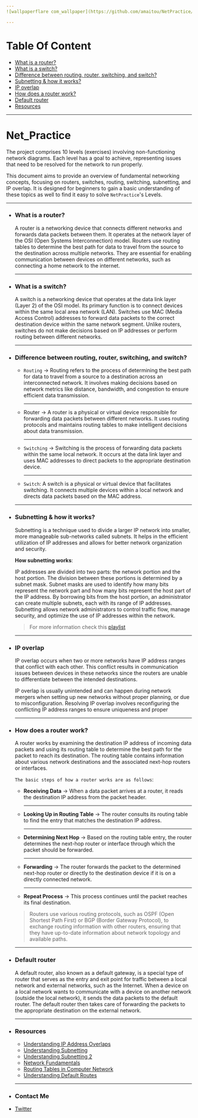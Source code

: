 ```yaml
---
![wallpaperflare com_wallpaper](https://github.com/amaitou/NetPractice/assets/49293816/22562541-2d98-4dc4-bc06-2618dd439f69)

---
```


# Table Of Content

- [What is a router?](https://github.com/amaitou/NetPractice#what-is-a-router)
- [What is a switch?](https://github.com/amaitou/NetPractice#what-is-a-switch)
- [Difference between routing, router, switching, and switch?](https://github.com/amaitou/NetPractice#difference-between-routing-router-switching-and-switch)
- [Subnetting & how it works?](https://github.com/amaitou/NetPractice#subnetting--how-it-works)
- [IP overlap](https://github.com/amaitou/NetPractice#ip-overlap)
- [How does a router work?](https://github.com/amaitou/NetPractice#how-does-a-router-work)
- [Default router](https://github.com/amaitou/NetPractice#default-router)
- [Resources](https://github.com/amaitou/NetPractice#resources)

---

# Net_Practice

The project comprises 10 levels (exercises) involving non-functioning network diagrams. Each level has a goal to achieve, representing issues that need to be resolved for the network to run properly. <br />

This document aims to provide an overview of fundamental networking concepts, focusing on routers, switches, routing, switching, subnetting, and IP overlap. It is designed for beginners to gain a basic understanding of these topics as well to find it easy to solve `NetPractice`'s Levels.

---
- ### **What is a router?**

	A router is a networking device that connects different networks and forwards data packets between them. It operates at the network layer of the OSI (Open Systems Interconnection) model. Routers use routing tables to determine the best path for data to travel from the source to the destination across multiple networks. They are essential for enabling communication between devices on different networks, such as connecting a home network to the internet.

	---

- ### **What is a switch?**

	A switch is a networking device that operates at the data link layer (Layer 2) of the OSI model. Its primary function is to connect devices within the same local area network (LAN). Switches use MAC (Media Access Control) addresses to forward data packets to the correct destination device within the same network segment. Unlike routers, switches do not make decisions based on IP addresses or perform routing between different networks.

	---

- ### **Difference between routing, router, switching, and switch?**

	- `Routing` -> Routing refers to the process of determining the best path for data to travel from a source to a destination across an interconnected network. It involves making decisions based on network metrics like distance, bandwidth, and congestion to ensure efficient data transmission.

		---

	- Router -> A router is a physical or virtual device responsible for forwarding data packets between different networks. It uses routing protocols and maintains routing tables to make intelligent decisions about data transmission.

		---

	- `Switching` -> Switching is the process of forwarding data packets within the same local network. It occurs at the data link layer and uses MAC addresses to direct packets to the appropriate destination device.

		---

	- `Switch`: A switch is a physical or virtual device that facilitates switching. It connects multiple devices within a local network and directs data packets based on the MAC address.

	---
- ### **Subnetting & how it works?**

	Subnetting is a technique used to divide a larger IP network into smaller, more manageable sub-networks called subnets. It helps in the efficient utilization of IP addresses and allows for better network organization and security.

	__How subnetting works__:

	IP addresses are divided into two parts: the network portion and the host portion. The division between these portions is determined by a subnet mask.
	Subnet masks are used to identify how many bits represent the network part and how many bits represent the host part of the IP address.
	By borrowing bits from the host portion, an administrator can create multiple subnets, each with its range of IP addresses.
	Subnetting allows network administrators to control traffic flow, manage security, and optimize the use of IP addresses within the network.

	> For more information check this [playlist](https://www.youtube.com/watch?v=BWZ-MHIhqjM&list=PLIFyRwBY_4bQUE4IB5c4VPRyDoLgOdExE&pp=iAQB)

	---

- ### **IP overlap**

	IP overlap occurs when two or more networks have IP address ranges that conflict with each other. This conflict results in communication issues between devices in these networks since the routers are unable to differentiate between the intended destinations.

	IP overlap is usually unintended and can happen during network mergers when setting up new networks without proper planning, or due to misconfiguration. Resolving IP overlap involves reconfiguring the conflicting IP address ranges to ensure uniqueness and proper 

	---

- ### **How does a router work?**

	A router works by examining the destination IP address of incoming data packets and using its routing table to determine the best path for the packet to reach its destination. The routing table contains information about various network destinations and the associated next-hop routers or interfaces.

	`The basic steps of how a router works are as follows`:

	- **Receiving Data** -> When a data packet arrives at a router, it reads the destination IP address from the packet header.
		
		---
	
	- **Looking Up in Routing Table** -> The router consults its routing table to find the entry that matches the destination IP address.
	
		---
	
	- **Determining Next Hop** -> Based on the routing table entry, the router determines the next-hop router or interface through which the packet should be forwarded.
	
		---

	- **Forwarding** -> The router forwards the packet to the determined next-hop router or directly to the destination device if it is on a directly connected network.
	
		---
	
	- **Repeat Process** -> This process continues until the packet reaches its final destination.

	> Routers use various routing protocols, such as OSPF (Open Shortest Path First) or BGP (Border Gateway Protocol), to exchange routing information with other routers, ensuring that they have up-to-date information about network topology and available paths.

	---

- ### **Default router**

	A default router, also known as a default gateway, is a special type of router that serves as the entry and exit point for traffic between a local network and external networks, such as the Internet. When a device on a local network wants to communicate with a device on another network (outside the local network), it sends the data packets to the default router. The default router then takes care of forwarding the packets to the appropriate destination on the external network.

	---
- ### **Resources**

	- [Understanding IP Address Overlaps](https://www.youtube.com/watch?v=vM1sO_huJvw&t=193s)
	- [Understanding Subnetting](https://www.youtube.com/watch?v=5WfiTHiU4x8&list=PLIhvC56v63IKrRHh3gvZZBAGvsvOhwrRF)
	- [Understanding Subnetting 2](https://www.youtube.com/watch?v=BWZ-MHIhqjM&list=PLIFyRwBY_4bQUE4IB5c4VPRyDoLgOdExE&pp=iAQB)
	- [Network Fundamentals](https://www.youtube.com/watch?v=bj-Yfakjllc&list=PLIFyRwBY_4bRLmKfP1KnZA6rZbRHtxmXi&pp=iAQB)
	- [Routing Tables in Computer Network](https://www.geeksforgeeks.org/routing-tables-in-computer-network/)
	- [Understanding Default Routes](https://www.juniper.net/documentation/us/en/software/junos/is-is/topics/concept/default-route-understanding.html#:~:text=A%20default%20route%20is%20the,of%20the%20device's%20local%20subnets.)

	---
- ### **Contact Me**

* [Twitter][_1]

[_1]: https://twitter.com/amait0u
